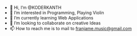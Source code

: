 - 👋 Hi, I’m @KODERKANTH
- 👀 I’m interested in Programming, Playing Violin
- 🌱 I’m currently learning Web Applications
- 💞️ I’m looking to collaborate on creative Ideas
- 📫 How to reach me is to mail to franjame.music@gmail.com

<!---
KODERKANTH/KODERKANTH is a ✨ special ✨ repository because its `README.md` (this file) appears on your GitHub profile.
You can click the Preview link to take a look at your changes.
--->
